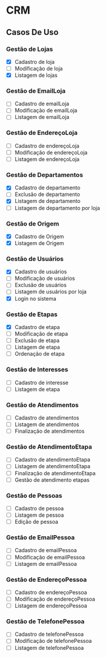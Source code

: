 # CRM

## Casos De Uso

### Gestão de Lojas
- [X] Cadastro de loja
- [ ] Modificação de loja
- [X] Listagem de lojas

### Gestão de EmailLoja
- [ ] Cadastro de emailLoja
- [ ] Modificação de emailLoja
- [ ] Listagem de emailLoja

### Gestão de EndereçoLoja
- [ ] Cadastro de endereçoLoja
- [ ] Modificação de endereçoLoja
- [ ] Listagem de endereçoLoja

### Gestão de Departamentos
- [X] Cadastro de departamento
- [ ] Exclusão de departamento
- [X] Listagem de departamento
- [ ] Listagem de departamento por loja

### Gestão de Origem
- [X] Cadastro de Origem
- [X] Listagem de Origem

### Gestão de Usuários
- [X] Cadastro de usuários
- [ ] Modificação de usuários
- [ ] Exclusão de usuários
- [ ] Listagem de usuários por loja
- [X] Login no sistema

### Gestão de Etapas
- [X] Cadastro de etapa
- [ ] Modificação de etapa
- [ ] Exclusão de etapa
- [ ] Listagem de etapa
- [ ] Ordenação de etapa

### Gestão de Interesses
- [ ] Cadastro de interesse
- [ ] Listagem de etapa

### Gestão de Atendimentos
- [ ] Cadastro de atendimentos
- [ ] Listagem de atendimentos
- [ ] Finalização de atendimentos

### Gestão de AtendimentoEtapa
- [ ] Cadastro de atendimentoEtapa
- [ ] Listagem de atendimentoEtapa
- [ ] Finalização de atendimentoEtapa
- [ ] Gestão de atendimento etapas

### Gestão de Pessoas
- [ ] Cadastro de pessoa
- [ ] Listagem de pessoa
- [ ] Edição de pessoa

### Gestão de EmailPessoa
- [ ] Cadastro de emailPessoa
- [ ] Modificação de emailPessoa
- [ ] Listagem de emailPessoa

### Gestão de EndereçoPessoa
- [ ] Cadastro de endereçoPessoa
- [ ] Modificação de endereçoPessoa
- [ ] Listagem de endereçoPessoa

### Gestão de TelefonePessoa
- [ ] Cadastro de telefonePessoa
- [ ] Modificação de telefonePessoa
- [ ] Listagem de telefonePessoa